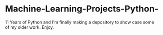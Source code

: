 # Machine-Learning-Projects-Python-
11 Years of Python and I'm finally making a depository to show case some of my older work. Enjoy.
